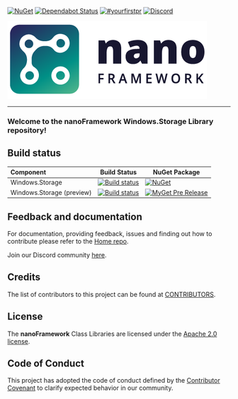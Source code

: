 [![NuGet](https://img.shields.io/nuget/dt/nanoFramework.Windows.Storage.svg)]() [![Dependabot Status](https://api.dependabot.com/badges/status?host=github&repo=nanoframework/lib-Windows.Storage)](https://dependabot.com) [![#yourfirstpr](https://img.shields.io/badge/first--timers--only-friendly-blue.svg)](https://github.com/nanoframework/Home/blob/master/CONTRIBUTING.md)
 [![Discord](https://img.shields.io/discord/478725473862549535.svg)](https://discord.gg/gCyBu8T)


![nanoFramework logo](https://github.com/nanoframework/Home/blob/master/resources/logo/nanoFramework-repo-logo.png)

-----

### Welcome to the **nanoFramework** Windows.Storage Library repository!


## Build status


| Component | Build Status | NuGet Package |
|:-|---|---|
| Windows.Storage | [![Build status](https://ci.appveyor.com/api/projects/status/ucxkrrmy3pde1x34?svg=true)](https://ci.appveyor.com/project/nfbot/lib-windows-storage) | [![NuGet](https://img.shields.io/nuget/vpre/nanoFramework.Windows.storage.svg)](https://www.nuget.org/packages/nanoFramework.Windows.storage/)  |
| Windows.Storage (preview) |[![Build status](https://ci.appveyor.com/api/projects/status/ucxkrrmy3pde1x34/branch/develop?svg=true)](https://ci.appveyor.com/project/nfbot/lib-windows-storage/branch/develop) | [![MyGet Pre Release](https://img.shields.io/myget/nanoframework-dev/vpre/nanoFramework.Windows.Storage.svg)](https://www.myget.org/feed/nanoframework-dev/package/nuget/nanoFramework.Windows.Storage) |


## Feedback and documentation

For documentation, providing feedback, issues and finding out how to contribute please refer to the [Home repo](https://github.com/nanoframework/Home).

Join our Discord community [here](https://discord.gg/gCyBu8T).


## Credits

The list of contributors to this project can be found at [CONTRIBUTORS](https://github.com/nanoframework/Home/blob/master/CONTRIBUTORS.md).


## License

The **nanoFramework** Class Libraries are licensed under the [Apache 2.0 license](http://www.apache.org/licenses/LICENSE-2.0).


## Code of Conduct
This project has adopted the code of conduct defined by the [Contributor Covenant](http://contributor-covenant.org/)
to clarify expected behavior in our community.
